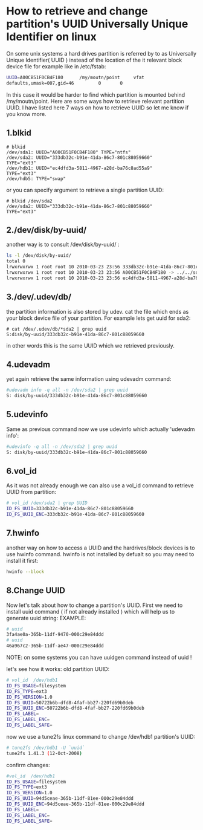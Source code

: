 # How to retrieve and change partition's UUID Universally Unique Identifier on linux

On some unix systems a hard drives partition is referred by to as Universally Unique Identifier\( UUID \) instead of the location of the it relevant block device file for example like in /etc/fstab:

```bash
UUID=A00CB51F0CB4F180      /my/moutn/point     vfat    
defaults,umask=007,gid=46         0       0
```

In this case it would be harder to find which partition is mounted behind /my/moutn/point. Here are some ways how to retrieve relevant partition UUID. I have listed here 7 ways on how to retrieve UUID so let me know if you know more.

## 1.blkid

```text
# blkid
/dev/sda1: UUID="A00CB51F0CB4F180" TYPE="ntfs"
/dev/sda2: UUID="333db32c-b91e-41da-86c7-801c88059660" 
TYPE="ext3"
/dev/hdb1: UUID="ec4dfd3a-5811-4967-a28d-ba76c8ad55a9" 
TYPE="ext3"
/dev/hdb5: TYPE="swap"
```

or you can specify argument to retrieve a single partition UUID:

```text
# blkid /dev/sda2
/dev/sda2: UUID="333db32c-b91e-41da-86c7-801c88059660" 
TYPE="ext3"
```

## 2./dev/disk/by-uuid/

another way is to consult /dev/disk/by-uuid/ :

```bash
ls -l /dev/disk/by-uuid/
total 0
lrwxrwxrwx 1 root root 10 2010-03-23 23:56 333db32c-b91e-41da-86c7-801c88059660 -> ../../sda2
lrwxrwxrwx 1 root root 10 2010-03-23 23:56 A00CB51F0CB4F180 -> ../../sda1
lrwxrwxrwx 1 root root 10 2010-03-23 23:56 ec4dfd3a-5811-4967-a28d-ba76c8ad55a9 -> ../../hdb1
```

## 3./dev/.udev/db/

the partition information is also stored by udev. cat the file which ends as your block device file of your partition. For example lets get uuid for sda2:

```text
# cat /dev/.udev/db/*sda2 | grep uuid
S:disk/by-uuid/333db32c-b91e-41da-86c7-801c88059660
```

in other words this is the same UUID which we retrieved previously.

## 4.udevadm

yet again retrieve the same information using udevadm command:

```bash
#udevadm info -q all -n /dev/sda2 | grep uuid
S: disk/by-uuid/333db32c-b91e-41da-86c7-801c88059660
```

## 5.udevinfo

Same as previous command now we use udevinfo which actually 'udevadm info':

```bash
#udevinfo -q all -n /dev/sda2 | grep uuid
S: disk/by-uuid/333db32c-b91e-41da-86c7-801c88059660
```

## 6.vol\_id

As it was not already enough we can also use a vol\_id command to retrieve UUID from partition:

```bash
# vol_id /dev/sda2 | grep UUID
ID_FS_UUID=333db32c-b91e-41da-86c7-801c88059660
ID_FS_UUID_ENC=333db32c-b91e-41da-86c7-801c88059660
```

## 7.hwinfo

another way on how to access a UUID and the hardrives/block devices is to use hwinfo command. hwinfo is not installed by defualt so you may need to install it first:

```bash
hwinfo --block
```

## 8.Change UUID

Now let's talk about how to change a partition's UUID. First we need to install uuid command \( if not already installed \) which will help us to generate uuid string: EXAMPLE:

```bash
# uuid
3fa4ae0a-365b-11df-9470-000c29e84ddd
# uuid
46a967c2-365b-11df-ae47-000c29e84ddd
```

NOTE: on some systems you can have uuidgen command instead of uuid !

let's see how it works: old partition UUID:

```bash
# vol_id  /dev/hdb1
ID_FS_USAGE=filesystem
ID_FS_TYPE=ext3
ID_FS_VERSION=1.0
ID_FS_UUID=50722b6b-dfd8-4faf-bb27-220fd69b0deb
ID_FS_UUID_ENC=50722b6b-dfd8-4faf-bb27-220fd69b0deb
ID_FS_LABEL=
ID_FS_LABEL_ENC=
ID_FS_LABEL_SAFE=
```

now we use a tune2fs linux command to change /dev/hdb1 partition's UUID:

```bash
# tune2fs /dev/hdb1 -U `uuid`
tune2fs 1.41.3 (12-Oct-2008)
```

confirm changes:

```bash
#vol_id  /dev/hdb1
ID_FS_USAGE=filesystem
ID_FS_TYPE=ext3
ID_FS_VERSION=1.0
ID_FS_UUID=94d5ceae-365b-11df-81ee-000c29e84ddd
ID_FS_UUID_ENC=94d5ceae-365b-11df-81ee-000c29e84ddd
ID_FS_LABEL=
ID_FS_LABEL_ENC=
ID_FS_LABEL_SAFE=
```

